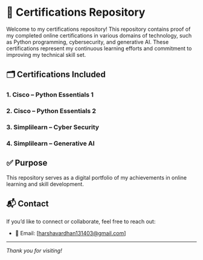 # 📜 Certifications Repository

Welcome to my certifications repository! This repository contains proof of my completed online certifications in various domains of technology, such as Python programming, cybersecurity, and generative AI. These certifications represent my continuous learning efforts and commitment to improving my technical skill set.

## 🗂️ Certifications Included

### 1. Cisco – Python Essentials 1

### 2. Cisco – Python Essentials 2 

### 3. Simplilearn – Cyber Security

### 4. Simplilearn – Generative AI



## ✅ Purpose

This repository serves as a digital portfolio of my achievements in online learning and skill development.

## 📬 Contact

If you’d like to connect or collaborate, feel free to reach out:
- 📧 Email: [harshavardhan131403@gmail.com]

---

_Thank you for visiting!_

